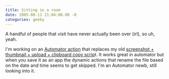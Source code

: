 ```yaml
---
title: Sitting in a room
date: 2005-08-11 21:04:00.00 -8
categories: geeky
---
```


A handful of people that visit have never actually been over (irl), so uh, yeah.

I'm working on an [Automator action](/misc/mac/spy.zip) that replaces my old [screenshot + thumbnail + upload + clipboard copy scrip](/misc/mac/spy.sh)t. It works great in automator but when you save it as an app the dynamic actions that rename the file based on the date and time seems to get skipped. I'm an Automator newb, still looking into it.
